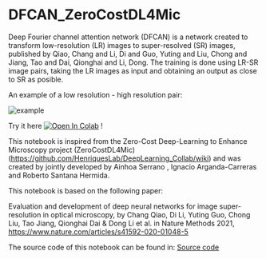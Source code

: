 # DFCAN_ZeroCostDL4Mic

Deep Fourier channel attention network (DFCAN) is a network created to transform low-resolution (LR) images to super-resolved (SR) images, published by Qiao, Chang and Li, Di and Guo, Yuting and Liu, Chong and Jiang, Tao and Dai, Qionghai and Li, Dong. The training is done using LR-SR image pairs, taking the LR images as input and obtaining an output as close to SR as posible.

An example of a low resolution - high resolution pair: 


![example](https://user-images.githubusercontent.com/38654493/122421755-e50ae680-cf8c-11eb-818d-08c83e98cb8f.png)


Try it here
[![Open In Colab](https://colab.research.google.com/assets/colab-badge.svg)](https://colab.research.google.com/drive/1hTBmj-F2fr50sA7XilvCsZsJ6g1W__Qx?usp=sharing) !


This notebook is inspired from the Zero-Cost Deep-Learning to Enhance Microscopy project (ZeroCostDL4Mic) (https://github.com/HenriquesLab/DeepLearning_Collab/wiki) and was created by jointly developed by Ainhoa Serrano , Ignacio Arganda-Carreras and Roberto Santana Hermida.

This notebook is based on the following paper:

Evaluation and development of deep neural networks for image super-resolution in optical microscopy, by Chang Qiao, Di Li, Yuting Guo, Chong Liu, Tao Jiang, Qionghai Dai & Dong Li et al. in Nature Methods 2021, https://www.nature.com/articles/s41592-020-01048-5

The source code of this notebook can be found in: 
[Source code](https://github.com/qc17-THU/DL-SR)
